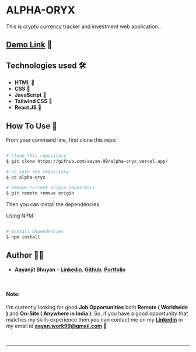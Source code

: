 # ALPHA-ORYX

This is crypto currency tracker and investment web application..

## [Demo Link](portfolio-v1-teal.vercel.app) 🔗


## Technologies used 🛠️

- **HTML** 🚀
- **CSS** 🚀
- **JavaScript** 🚀
- **Tailwind CSS** 🚀
- **React JS** 🚀



## How To Use 🔧

From your command line, first clone this repo:

```bash

# Clone this repository
$ git clone https://github.com/aayan-99/alpha-oryx.vercel.app/

# Go into the repository
$ cd alpha-oryx

# Remove current origin repository
$ git remote remove origin

```

Then you can install the dependencies

Using NPM:

```bash

# Install dependencies
$ npm install

```

## Author 👨‍💻

- **Aayanjit Bhuyan** - **[Linkedin](https://www.linkedin.com/in/aayanjit-bhuyan-b48705195/)**, **[Github](https://github.com/aayan-99)**, **[Portfolio](https://portfolio-v1-teal.vercel.app/)**

<br>

#### Note:

I'm currently looking for good **Job Opportunities** both **Remote ( Worldwide )** and **On-Site ( Anywhere in India )**. So, if you have a good opportunity that matches my skills experience then you can contact me on my **[Linkedin](https://www.linkedin.com/in/aayanjit-bhuyan-b48705195/)** or my email id **aayan.work99@gmail.com** 🙌

<br>

---
